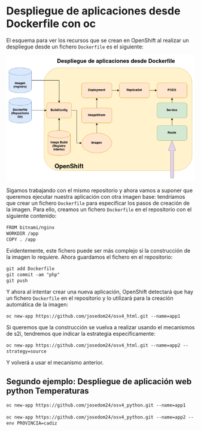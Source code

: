# Despliegue de aplicaciones desde Dockerfile con oc

El esquema para ver los recursos que se crean en OpenShift al realizar un despliegue desde un fichero `Dockerfile` es el siguiente:

![dockerfile](img/dockerfile.png)

Sigamos trabajando con el mismo repositorio y ahora vamos a suponer que queremos ejecutar nuestra aplicación con otra imagen base: tendríamos que crear un fichero `Dockerfile` para especificar los pasos de creación de la imagen. Para ello, creamos un fichero `Dockerfile` en el repositorio con el siguiente contenido:

    FROM bitnami/nginx
    WORKDIR /app
    COPY . /app

Evidentemente, este fichero puede ser más complejo si la construcción de la imagen lo requiere. Ahora guardamos el fichero en el repositorio:

    git add Dockerfile
    git commit -am "php"
    git push

Y ahora al intentar crear una nueva aplicación, OpenShift detectará que hay un fichero `Dockerfile` en el repositorio y lo utilizará para la creación automática de la imagen:

    oc new-app https://github.com/josedom24/osv4_html.git --name=app1

Si queremos que la construcción se vuelva a realizar usando el mecanismos de s2i, tendremos que indicar la estrategia específicamente:

    oc new-app https://github.com/josedom24/osv4_html.git --name=app2 --strategy=source

Y volverá a usar el mecanismo anterior.

## Segundo ejemplo: Despliegue de aplicación web python Temperaturas

    oc new-app https://github.com/josedom24/osv4_python.git --name=app1

    oc new-app https://github.com/josedom24/osv4_python.git --name=app2 --env PROVINCIA=cadiz



